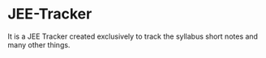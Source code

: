 # JEE-Tracker
It is a JEE Tracker created exclusively to track the syllabus short notes and many other things.
